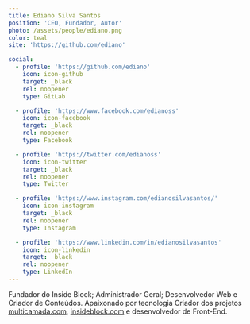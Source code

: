 ```yaml
---
title: Ediano Silva Santos
position: 'CEO, Fundador, Autor'
photo: /assets/people/ediano.png
color: teal
site: 'https://github.com/ediano'

social:
  - profile: 'https://github.com/ediano'
    icon: icon-github
    target: _black
    rel: noopener
    type: GitLab

  - profile: 'https://www.facebook.com/edianoss'
    icon: icon-facebook
    target: _black
    rel: noopener
    type: Facebook

  - profile: 'https://twitter.com/edianoss'
    icon: icon-twitter
    target: _black
    rel: noopener
    type: Twitter

  - profile: 'https://www.instagram.com/edianosilvasantos/'
    icon: icon-instagram
    target: _black
    rel: noopener
    type: Instagram

  - profile: 'https://www.linkedin.com/in/edianosilvasantos'
    icon: icon-linkedin
    target: _black
    rel: noopener
    type: LinkedIn
---
```


Fundador do Inside Block; Administrador Geral; Desenvolvedor Web e Criador de Conteúdos. Apaixonado por tecnologia Criador dos projetos <a href="https://multicamada.com/" target="_black">multicamada.com</a>, <a href="https://www.insideblock.com" target="_black">insideblock.com</a> e desenvolvedor de Front-End.